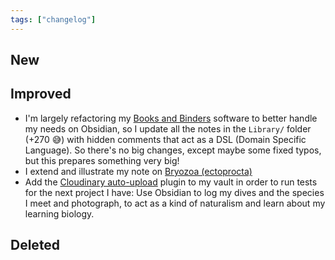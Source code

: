 ```yaml
---
tags: ["changelog"]
---
```

## New
## Improved
- I'm largely refactoring my [Books and Binders](Books%20and%20Binders.md) software to better handle my needs on Obsidian, so I update all the notes in the `Library/` folder (+270 😅) with hidden comments that act as a DSL (Domain Specific Language). So there's no big changes, except maybe some fixed typos, but this prepares something very big!
- I extend and illustrate my note on [Bryozoa (ectoprocta)](Bryozoa%20(ectoprocta).md)
- Add the [Cloudinary auto-upload](https://github.com/jordanhandy/obsidian-cloudinary-uploader) plugin to my vault in order to run tests for the next project I have: Use Obsidian to log my dives and the species I meet and photograph, to act as a kind of naturalism and learn about my learning biology. 
## Deleted